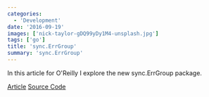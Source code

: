 ```yaml
---
categories:
  - 'Development'
date: '2016-09-19'
images: ['nick-taylor-gDQ99yDy1M4-unsplash.jpg']
tags: ['go']
title: 'sync.ErrGroup'
summary: 'sync.ErrGroup'
---
```


In this article for O'Reilly I explore the new sync.ErrGroup package.

[Article](https://www.oreilly.com/learning/run-strikingly-fast-parallel-file-searches-in-go-with-sync-errgroup)
[Source Code](https://github.com/bketelsen/gogrep)
